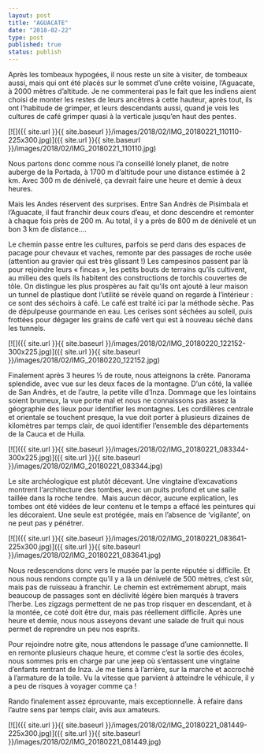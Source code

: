 ```yaml
---
layout: post
title: "AGUACATE"
date: "2018-02-22"
type: post
published: true
status: publish
---
```


Après les tombeaux hypogées, il nous reste un site à visiter, de tombeaux aussi, mais qui ont été placés sur le sommet d’une crête voisine, l’Aguacate, à 2000 mètres d’altitude. Je ne commenterai pas le fait que les indiens aient choisi de monter les restes de leurs ancêtres à cette hauteur, après tout, ils ont l’habitude de grimper, et leurs descendants aussi, quand je vois les cultures de café grimper quasi à la verticale jusqu’en haut des pentes.

[![]({{ site.url }}{{ site.baseurl }}/images/2018/02/IMG_20180221_110110-225x300.jpg)]({{ site.url }}{{ site.baseurl }}/images/2018/02/IMG_20180221_110110.jpg)

Nous partons donc comme nous l’a conseillé lonely planet, de notre auberge de la Portada, à 1700 m d’altitude pour une distance estimée à 2 km. Avec 300 m de dénivelé, ça devrait faire une heure et demie à deux heures.

Mais les Andes réservent des surprises. Entre San Andrès de Pisimbala et l’Aguacate, il faut franchir deux cours d’eau, et donc descendre et remonter à chaque fois près de 200 m. Au total, il y a près de 800 m de dénivelé et un bon 3 km de distance….

Le chemin passe entre les cultures, parfois se perd dans des espaces de pacage pour chevaux et vaches, remonte par des passages de roche usée (attention au gravier qui est très glissant !) Les campesinos passent par là pour rejoindre leurs « fincas », les petits bouts de terrains qu’ils cultivent, au milieu des quels ils habitent des constructions de torchis couvertes de tôle. On distingue les plus prospères au fait qu’ils ont ajouté à leur maison un tunnel de plastique dont l’utilité se révèle quand on regarde à l’intérieur : ce sont des séchoirs à café. Le café est traité ici par la méthode sèche. Pas de dépulpeuse gourmande en eau. Les cerises sont séchées au soleil, puis frottées pour dégager les grains de café vert qui est à nouveau séché dans les tunnels.

[![]({{ site.url }}{{ site.baseurl }}/images/2018/02/IMG_20180220_122152-300x225.jpg)]({{ site.url }}{{ site.baseurl }}/images/2018/02/IMG_20180220_122152.jpg)

Finalement après 3 heures ½ de route, nous atteignons la crête. Panorama splendide, avec vue sur les deux faces de la montagne. D’un côté, la vallée de San Andrès, et de l’autre, la petite ville d’Inza. Dommage que les lointains soient brumeux, la vue porte mal et nous ne connaissons pas assez la géographie des lieux pour identifier les montagnes. Les cordillères centrale et orientale se touchent presque, la vue doit porter à plusieurs dizaines de kilomètres par temps clair, de quoi identifier l’ensemble des départements de la Cauca et de Huila.

[![]({{ site.url }}{{ site.baseurl }}/images/2018/02/IMG_20180221_083344-300x225.jpg)]({{ site.url }}{{ site.baseurl }}/images/2018/02/IMG_20180221_083344.jpg)

Le site archéologique est plutôt décevant. Une vingtaine d’excavations montrent l‘architecture des tombes, avec un puits profond et une salle taillée dans la roche tendre.  Mais aucun décor, aucune explication, les tombes ont été vidées de leur contenu et le temps a effacé les peintures qui les décoraient. Une seule est protégée, mais en l’absence de ‘vigilante’, on ne peut pas y pénétrer.

[![]({{ site.url }}{{ site.baseurl }}/images/2018/02/IMG_20180221_083641-225x300.jpg)]({{ site.url }}{{ site.baseurl }}/images/2018/02/IMG_20180221_083641.jpg)

Nous redescendons donc vers le musée par la pente réputée si difficile. Et nous nous rendons compte qu’il y a là un dénivelé de 500 mètres, c’est sûr, mais pas de ruisseau à franchir. Le chemin est extrêmement abrupt, mais beaucoup de passages sont en déclivité légère bien marqués à travers l’herbe. Les zigzags permettent de ne pas trop risquer en descendant, et à la montée, ce coté doit être dur, mais pas réellement difficile. Après une heure et demie, nous nous asseyons devant une salade de fruit qui nous permet de reprendre un peu nos esprits.

Pour rejoindre notre gite, nous attendons le passage d’une camionnette. Il en remonte plusieurs chaque heure, et comme c’est la sortie des écoles, nous sommes pris en charge par une jeep où s’entassent une vingtaine d’enfants rentrant de Inza. Je me tiens à l’arrière, sur la marche et accroché à l’armature de la toile. Vu la vitesse que parvient à atteindre le véhicule, il y a peu de risques à voyager comme ça !

Rando finalement assez éprouvante, mais exceptionnelle. À refaire dans l’autre sens par temps clair, avis aux amateurs.

[![]({{ site.url }}{{ site.baseurl }}/images/2018/02/IMG_20180221_081449-225x300.jpg)]({{ site.url }}{{ site.baseurl }}/images/2018/02/IMG_20180221_081449.jpg)
